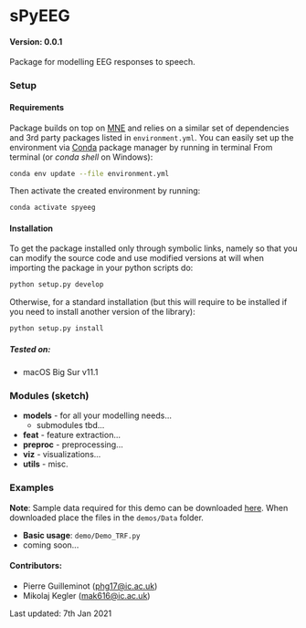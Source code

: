 # sPyEEG

#### Version: 0.0.1

Package for modelling EEG responses to speech.

### Setup

#### Requirements
Package builds on top on [MNE](https://mne.tools/stable/index.html) and relies on a similar set of dependencies and 3rd party packages listed in ```environment.yml```. You can easily set up the environment via [Conda](https://docs.conda.io/en/latest/) package manager by running in terminal From terminal (or _conda shell_ on Windows): 
```bash
conda env update --file environment.yml
```
Then activate the created environment by running:
```bash
conda activate spyeeg
```

#### Installation
To get the package installed only through symbolic links, namely so that you can modify the source code and use modified versions at will when importing the package in your python scripts do:

```bash
python setup.py develop
```

Otherwise, for a standard installation (but this will require to be installed if you need to install another version of the library):

```bash
python setup.py install
```

##### Tested on:
- macOS Big Sur v11.1

### Modules (sketch)
- **models** - for all your modelling needs...
  - submodules tbd...
- **feat** - feature extraction...
- **preproc** - preprocessing...
- **viz** - visualizations...
- **utils** - misc.
### Examples
**Note**: Sample data required for this demo can be downloaded [here](https://imperialcollegelondon.box.com/s/afalp7tysg6nlayb5hftyn5xopv6uh99). When downloaded place the files in the ```demos/Data``` folder.
- **Basic usage**: ```demo/Demo_TRF.py```
- coming soon...

#### Contributors:
- Pierre Guilleminot (phg17@ic.ac.uk)
- Mikolaj Kegler (mak616@ic.ac.uk)

Last updated: 7th Jan 2021